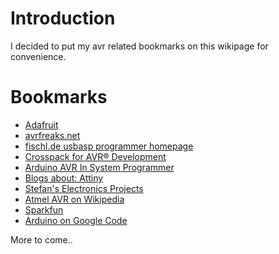 # Introduction #

I decided to put my avr related bookmarks on this wikipage for convenience.


# Bookmarks #

  * [Adafruit](http://www.adafruit.com/index.php?main_page=index&cPath=16)
  * [avrfreaks.net](http://www.avrfreaks.net/)
  * [fischl.de usbasp programmer homepage](http://www.fischl.de/usbasp/)
  * [Crosspack for AVR® Development](http://www.obdev.at/products/crosspack/index.html)
  * [Arduino AVR In System Programmer](http://www.uchobby.com/index.php/2007/11/04/arduino-avr-in-system-programmer-isp/)
  * [Blogs about: Attiny](http://en.wordpress.com/tag/attiny/)
  * [Stefan's Electronics Projects](http://github.com/st3fan/electronics)
  * [Atmel AVR on Wikipedia](http://en.wikipedia.org/wiki/Atmel_AVR)
  * [Sparkfun](http://www.sparkfun.com/)
  * [Arduino on Google Code](http://code.google.com/p/arduino/)

More to come..